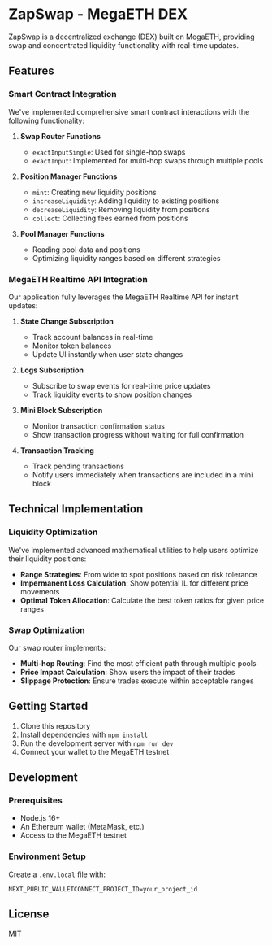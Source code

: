 # ZapSwap - MegaETH DEX

ZapSwap is a decentralized exchange (DEX) built on MegaETH, providing swap and concentrated liquidity functionality with real-time updates.

## Features

### Smart Contract Integration

We've implemented comprehensive smart contract interactions with the following functionality:

1. **Swap Router Functions**
   - `exactInputSingle`: Used for single-hop swaps
   - `exactInput`: Implemented for multi-hop swaps through multiple pools

2. **Position Manager Functions**
   - `mint`: Creating new liquidity positions
   - `increaseLiquidity`: Adding liquidity to existing positions
   - `decreaseLiquidity`: Removing liquidity from positions
   - `collect`: Collecting fees earned from positions

3. **Pool Manager Functions**
   - Reading pool data and positions
   - Optimizing liquidity ranges based on different strategies

### MegaETH Realtime API Integration

Our application fully leverages the MegaETH Realtime API for instant updates:

1. **State Change Subscription**
   - Track account balances in real-time
   - Monitor token balances
   - Update UI instantly when user state changes

2. **Logs Subscription**
   - Subscribe to swap events for real-time price updates
   - Track liquidity events to show position changes

3. **Mini Block Subscription**
   - Monitor transaction confirmation status
   - Show transaction progress without waiting for full confirmation

4. **Transaction Tracking**
   - Track pending transactions
   - Notify users immediately when transactions are included in a mini block

## Technical Implementation

### Liquidity Optimization

We've implemented advanced mathematical utilities to help users optimize their liquidity positions:

- **Range Strategies**: From wide to spot positions based on risk tolerance
- **Impermanent Loss Calculation**: Show potential IL for different price movements
- **Optimal Token Allocation**: Calculate the best token ratios for given price ranges

### Swap Optimization

Our swap router implements:

- **Multi-hop Routing**: Find the most efficient path through multiple pools
- **Price Impact Calculation**: Show users the impact of their trades
- **Slippage Protection**: Ensure trades execute within acceptable ranges

## Getting Started

1. Clone this repository
2. Install dependencies with `npm install`
3. Run the development server with `npm run dev`
4. Connect your wallet to the MegaETH testnet

## Development

### Prerequisites

- Node.js 16+
- An Ethereum wallet (MetaMask, etc.)
- Access to the MegaETH testnet

### Environment Setup

Create a `.env.local` file with:

```
NEXT_PUBLIC_WALLETCONNECT_PROJECT_ID=your_project_id
```

## License

MIT 